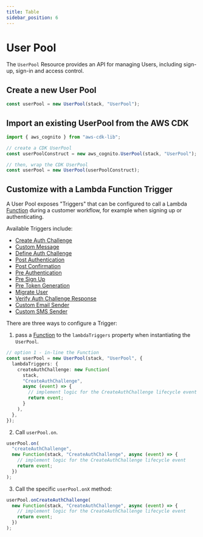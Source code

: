 ```yaml
---
title: Table
sidebar_position: 6
---
```


# User Pool

The `UserPool` Resource provides an API for managing Users, including sign-up, sign-in and access control.

## Create a new User Pool

```ts
const userPool = new UserPool(stack, "UserPool");
```

## Import an existing UserPool from the AWS CDK

```ts
import { aws_cognito } from "aws-cdk-lib";

// create a CDK UserPool
const userPoolConstruct = new aws_cognito.UserPool(stack, "UserPool");

// then, wrap the CDK UserPool
const userPool = new UserPool(userPoolConstruct);
```

## Customize with a Lambda Function Trigger

A User Pool exposes "Triggers" that can be configured to call a Lambda [Function](./function/index.md) during a customer workflow, for example when signing up or authenticating.

Available Triggers include:

- [Create Auth Challenge](https://docs.aws.amazon.com/cognito/latest/developerguide/user-pool-lambda-create-auth-challenge.html)
- [Custom Message](https://docs.aws.amazon.com/cognito/latest/developerguide/user-pool-lambda-custom-message.html)
- [Define Auth Challenge](https://docs.aws.amazon.com/cognito/latest/developerguide/user-pool-lambda-define-auth-challenge.html)
- [Post Authentication](https://docs.aws.amazon.com/cognito/latest/developerguide/user-pool-lambda-post-authentication.html)
- [Post Confirmation](https://docs.aws.amazon.com/cognito/latest/developerguide/user-pool-lambda-post-confirmation.html)
- [Pre Authentication](https://docs.aws.amazon.com/cognito/latest/developerguide/user-pool-lambda-pre-authentication.html)
- [Pre Sign Up](https://docs.aws.amazon.com/cognito/latest/developerguide/user-pool-lambda-pre-sign-up.html)
- [Pre Token Generation](https://docs.aws.amazon.com/cognito/latest/developerguide/user-pool-lambda-pre-token-generation.html)
- [Migrate User](https://docs.aws.amazon.com/cognito/latest/developerguide/user-pool-lambda-migrate-user.html)
- [Verify Auth Challenge Response](https://docs.aws.amazon.com/cognito/latest/developerguide/user-pool-lambda-verify-auth-challenge-response.html)
- [Custom Email Sender](https://docs.aws.amazon.com/cognito/latest/developerguide/user-pool-lambda-custom-email-sender.html)
- [Custom SMS Sender](https://docs.aws.amazon.com/cognito/latest/developerguide/user-pool-lambda-custom-sms-sender.html)

There are three ways to configure a Trigger:

1. pass a [Function](./function/index.md) to the `lambdaTriggers` property when instantiating the `UserPool`.

```ts
// option 1 - in-line the Function
const userPool = new UserPool(stack, "UserPool", {
  lambdaTriggers: {
    createAuthChallenge: new Function(
      stack,
      "CreateAuthChallenge",
      async (event) => {
        // implement logic for the CreateAuthChallenge lifecycle event
        return event;
      }
    ),
  },
});
```

2. Call `userPool.on`.

```ts
userPool.on(
  "createAuthChallenge",
  new Function(stack, "CreateAuthChallenge", async (event) => {
    // implement logic for the CreateAuthChallenge lifecycle event
    return event;
  })
);
```

3. Call the specific `userPool.onX` method:

```ts
userPool.onCreateAuthChallenge(
  new Function(stack, "CreateAuthChallenge", async (event) => {
    // implement logic for the CreateAuthChallenge lifecycle event
    return event;
  })
);
```
